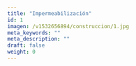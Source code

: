 ```yaml
---
title: "Impermeabilización"
id: 1
imagen: /v1532656894/construccion/1.jpg
meta_keywords: ""
meta_description: ""
draft: false
weight: 0
---
```

